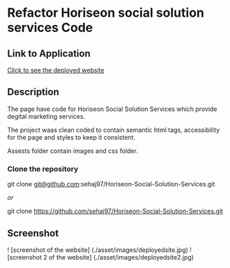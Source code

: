 # Refactor Horiseon social solution services Code

## Link to Application
[Click to see the deployed website](https://sehaj97.github.io/Horiseon-Social-Solution-Services/)

## Description
The page have code for Horiseon Social Solution Services which provide degital marketing services.

The project waas clean coded to contain semantic html tags, accessibility for the page and styles to keep it consistent.

Assests folder contain images and css folder.

### Clone the repository
git clone git@github.com:sehaj97/Horiseon-Social-Solution-Services.git

_or_

git clone https://github.com/sehaj97/Horiseon-Social-Solution-Services.git

## Screenshot
! [screenshot of the website] (./asset/images/deployedsite.jpg)
! [screenshot 2 of the website] (./asset/images/deployedsite2.jpg)

